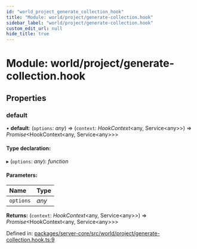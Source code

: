 ```yaml
---
id: "world_project_generate_collection_hook"
title: "Module: world/project/generate-collection.hook"
sidebar_label: "world/project/generate-collection.hook"
custom_edit_url: null
hide_title: true
---
```


# Module: world/project/generate-collection.hook

## Properties

### default

• **default**: (`options`: *any*) => (`context`: *HookContext*<any, Service<any\>\>) => *Promise*<HookContext<any, Service<any\>\>\>

#### Type declaration:

▸ (`options`: *any*): *function*

#### Parameters:

Name | Type |
:------ | :------ |
`options` | *any* |

**Returns:** (`context`: *HookContext*<any, Service<any\>\>) => *Promise*<HookContext<any, Service<any\>\>\>

Defined in: [packages/server-core/src/world/project/generate-collection.hook.ts:9](https://github.com/xr3ngine/xr3ngine/blob/77d12cea0/packages/server-core/src/world/project/generate-collection.hook.ts#L9)
